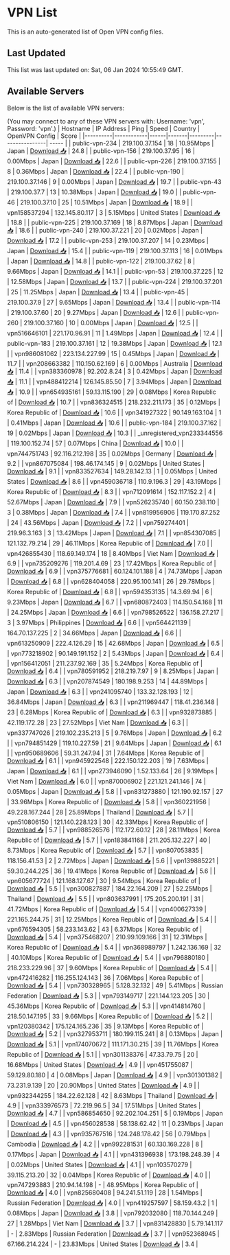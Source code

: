# VPN List

This is an auto-generated list of Open VPN config files.

## Last Updated

This list was last updated on: Sat, 06 Jan 2024 10:55:49 GMT.

## Available Servers

Below is the list of available VPN servers:

(You may connect to any of these VPN servers with: Username: 'vpn', Password: 'vpn'.)
| Hostname | IP Address | Ping | Speed | Country | OpenVPN Config | Score |
|----------|------------|------|-------|---------|----------------| ----- |
| public-vpn-234 | 219.100.37.154 | 18 | 10.95Mbps | Japan | [Download 📥](./configs/server_0_JP.ovpn) | 24.8 |
| public-vpn-156 | 219.100.37.95 | 16 | 0.00Mbps | Japan | [Download 📥](./configs/server_1_JP.ovpn) | 22.6 |
| public-vpn-226 | 219.100.37.155 | 8 | 0.36Mbps | Japan | [Download 📥](./configs/server_2_JP.ovpn) | 22.4 |
| public-vpn-190 | 219.100.37.146 | 9 | 0.00Mbps | Japan | [Download 📥](./configs/server_3_JP.ovpn) | 19.7 |
| public-vpn-43 | 219.100.37.7 | 13 | 10.38Mbps | Japan | [Download 📥](./configs/server_4_JP.ovpn) | 19.0 |
| public-vpn-46 | 219.100.37.10 | 25 | 10.51Mbps | Japan | [Download 📥](./configs/server_5_JP.ovpn) | 18.9 |
| vpn158537294 | 132.145.80.117 | 3 | 5.15Mbps | United States | [Download 📥](./configs/server_6_US.ovpn) | 18.8 |
| public-vpn-225 | 219.100.37.169 | 18 | 8.87Mbps | Japan | [Download 📥](./configs/server_7_JP.ovpn) | 18.6 |
| public-vpn-240 | 219.100.37.221 | 20 | 0.02Mbps | Japan | [Download 📥](./configs/server_8_JP.ovpn) | 17.2 |
| public-vpn-253 | 219.100.37.207 | 14 | 0.23Mbps | Japan | [Download 📥](./configs/server_9_JP.ovpn) | 15.4 |
| public-vpn-119 | 219.100.37.113 | 16 | 0.01Mbps | Japan | [Download 📥](./configs/server_10_JP.ovpn) | 14.8 |
| public-vpn-122 | 219.100.37.62 | 8 | 9.66Mbps | Japan | [Download 📥](./configs/server_11_JP.ovpn) | 14.1 |
| public-vpn-53 | 219.100.37.225 | 12 | 12.58Mbps | Japan | [Download 📥](./configs/server_12_JP.ovpn) | 13.7 |
| public-vpn-224 | 219.100.37.201 | 25 | 11.25Mbps | Japan | [Download 📥](./configs/server_13_JP.ovpn) | 13.4 |
| public-vpn-45 | 219.100.37.9 | 27 | 9.65Mbps | Japan | [Download 📥](./configs/server_14_JP.ovpn) | 13.4 |
| public-vpn-114 | 219.100.37.60 | 20 | 9.27Mbps | Japan | [Download 📥](./configs/server_15_JP.ovpn) | 12.6 |
| public-vpn-260 | 219.100.37.160 | 10 | 0.00Mbps | Japan | [Download 📥](./configs/server_16_JP.ovpn) | 12.5 |
| vpn516646101 | 221.170.96.91 | 11 | 1.49Mbps | Japan | [Download 📥](./configs/server_17_JP.ovpn) | 12.4 |
| public-vpn-183 | 219.100.37.161 | 12 | 19.38Mbps | Japan | [Download 📥](./configs/server_18_JP.ovpn) | 12.1 |
| vpn986081062 | 223.134.227.99 | 15 | 0.45Mbps | Japan | [Download 📥](./configs/server_19_JP.ovpn) | 11.7 |
| vpn208663382 | 110.150.62.169 | 6 | 0.00Mbps | Australia | [Download 📥](./configs/server_20_AU.ovpn) | 11.4 |
| vpn383360978 | 92.202.8.24 | 3 | 0.42Mbps | Japan | [Download 📥](./configs/server_21_JP.ovpn) | 11.1 |
| vpn488412214 | 126.145.85.50 | 7 | 3.94Mbps | Japan | [Download 📥](./configs/server_22_JP.ovpn) | 10.9 |
| vpn654935161 | 59.13.115.190 | 29 | 0.08Mbps | Korea Republic of | [Download 📥](./configs/server_23_KR.ovpn) | 10.7 |
| vpn836324515 | 218.232.211.173 | 35 | 0.12Mbps | Korea Republic of | [Download 📥](./configs/server_24_KR.ovpn) | 10.6 |
| vpn341927322 | 90.149.163.104 | 1 | 0.41Mbps | Japan | [Download 📥](./configs/server_25_JP.ovpn) | 10.6 |
| public-vpn-184 | 219.100.37.162 | 19 | 0.02Mbps | Japan | [Download 📥](./configs/server_26_JP.ovpn) | 10.3 |
| _unregistered_vpn233344556 | 119.100.152.74 | 57 | 0.07Mbps | China | [Download 📥](./configs/server_27_CN.ovpn) | 10.0 |
| vpn744751743 | 92.116.212.198 | 35 | 0.02Mbps | Germany | [Download 📥](./configs/server_28_DE.ovpn) | 9.2 |
| vpn867075084 | 198.46.174.145 | 9 | 0.02Mbps | United States | [Download 📥](./configs/server_29_US.ovpn) | 9.1 |
| vpn833527634 | 149.28.142.13 | 1 | 0.05Mbps | United States | [Download 📥](./configs/server_30_US.ovpn) | 8.6 |
| vpn459036718 | 110.9.196.3 | 29 | 43.19Mbps | Korea Republic of | [Download 📥](./configs/server_31_KR.ovpn) | 8.3 |
| vpn712091614 | 152.117.152.2 | 4 | 52.67Mbps | Japan | [Download 📥](./configs/server_32_JP.ovpn) | 7.9 |
| vpn526235740 | 60.150.238.110 | 3 | 0.38Mbps | Japan | [Download 📥](./configs/server_33_JP.ovpn) | 7.4 |
| vpn819956906 | 119.170.87.252 | 24 | 43.56Mbps | Japan | [Download 📥](./configs/server_34_JP.ovpn) | 7.2 |
| vpn759274401 | 219.96.3.163 | 3 | 13.42Mbps | Japan | [Download 📥](./configs/server_35_JP.ovpn) | 7.1 |
| vpn854307085 | 121.132.79.214 | 29 | 46.11Mbps | Korea Republic of | [Download 📥](./configs/server_36_KR.ovpn) | 7.0 |
| vpn426855430 | 118.69.149.174 | 18 | 8.40Mbps | Viet Nam | [Download 📥](./configs/server_37_VN.ovpn) | 6.9 |
| vpn735209276 | 119.201.4.69 | 23 | 17.42Mbps | Korea Republic of | [Download 📥](./configs/server_38_KR.ovpn) | 6.9 |
| vpn375776681 | 60.124.101.188 | 4 | 74.73Mbps | Japan | [Download 📥](./configs/server_39_JP.ovpn) | 6.8 |
| vpn628404058 | 220.95.100.141 | 26 | 29.78Mbps | Korea Republic of | [Download 📥](./configs/server_40_KR.ovpn) | 6.8 |
| vpn594353135 | 14.3.69.94 | 6 | 9.23Mbps | Japan | [Download 📥](./configs/server_41_JP.ovpn) | 6.7 |
| vpn680872403 | 114.150.54.168 | 11 | 24.25Mbps | Japan | [Download 📥](./configs/server_42_JP.ovpn) | 6.6 |
| vpn798526522 | 136.158.27.217 | 3 | 3.97Mbps | Philippines | [Download 📥](./configs/server_43_PH.ovpn) | 6.6 |
| vpn564421139 | 164.70.137.225 | 2 | 34.66Mbps | Japan | [Download 📥](./configs/server_44_JP.ovpn) | 6.6 |
| vpn613250909 | 222.4.126.29 | 15 | 42.68Mbps | Japan | [Download 📥](./configs/server_45_JP.ovpn) | 6.5 |
| vpn773218902 | 90.149.191.152 | 2 | 5.43Mbps | Japan | [Download 📥](./configs/server_46_JP.ovpn) | 6.4 |
| vpn156412051 | 211.237.92.169 | 35 | 5.24Mbps | Korea Republic of | [Download 📥](./configs/server_47_KR.ovpn) | 6.4 |
| vpn780591952 | 218.219.7.97 | 9 | 8.25Mbps | Japan | [Download 📥](./configs/server_48_JP.ovpn) | 6.3 |
| vpn207874549 | 180.198.9.253 | 14 | 44.89Mbps | Japan | [Download 📥](./configs/server_49_JP.ovpn) | 6.3 |
| vpn241095740 | 133.32.128.193 | 12 | 36.84Mbps | Japan | [Download 📥](./configs/server_50_JP.ovpn) | 6.3 |
| vpn211969447 | 118.41.236.148 | 23 | 6.28Mbps | Korea Republic of | [Download 📥](./configs/server_51_KR.ovpn) | 6.3 |
| vpn932873885 | 42.119.172.28 | 23 | 27.52Mbps | Viet Nam | [Download 📥](./configs/server_52_VN.ovpn) | 6.3 |
| vpn337747026 | 219.102.235.213 | 5 | 9.76Mbps | Japan | [Download 📥](./configs/server_53_JP.ovpn) | 6.2 |
| vpn794851429 | 119.10.227.59 | 21 | 9.64Mbps | Japan | [Download 📥](./configs/server_54_JP.ovpn) | 6.1 |
| vpn950689606 | 59.31.247.94 | 31 | 7.64Mbps | Korea Republic of | [Download 📥](./configs/server_55_KR.ovpn) | 6.1 |
| vpn945922548 | 222.150.122.203 | 19 | 7.63Mbps | Japan | [Download 📥](./configs/server_56_JP.ovpn) | 6.1 |
| vpn273946090 | 1.52.133.64 | 26 | 9.19Mbps | Viet Nam | [Download 📥](./configs/server_57_VN.ovpn) | 6.0 |
| vpn870006902 | 221.121.241.146 | 74 | 0.05Mbps | Japan | [Download 📥](./configs/server_58_JP.ovpn) | 5.8 |
| vpn831273880 | 121.190.92.157 | 27 | 33.96Mbps | Korea Republic of | [Download 📥](./configs/server_59_KR.ovpn) | 5.8 |
| vpn360221956 | 49.228.167.244 | 28 | 25.89Mbps | Thailand | [Download 📥](./configs/server_60_TH.ovpn) | 5.7 |
| vpn510806150 | 121.140.228.123 | 30 | 42.33Mbps | Korea Republic of | [Download 📥](./configs/server_61_KR.ovpn) | 5.7 |
| vpn988526576 | 112.172.60.12 | 28 | 28.11Mbps | Korea Republic of | [Download 📥](./configs/server_62_KR.ovpn) | 5.7 |
| vpn183841168 | 211.205.132.227 | 40 | 8.73Mbps | Korea Republic of | [Download 📥](./configs/server_63_KR.ovpn) | 5.7 |
| vpn807053835 | 118.156.41.53 | 2 | 2.72Mbps | Japan | [Download 📥](./configs/server_64_JP.ovpn) | 5.6 |
| vpn139885221 | 59.30.244.225 | 36 | 19.41Mbps | Korea Republic of | [Download 📥](./configs/server_65_KR.ovpn) | 5.6 |
| vpn605677724 | 121.168.127.67 | 30 | 9.54Mbps | Korea Republic of | [Download 📥](./configs/server_66_KR.ovpn) | 5.5 |
| vpn300827887 | 184.22.164.209 | 27 | 52.25Mbps | Thailand | [Download 📥](./configs/server_67_TH.ovpn) | 5.5 |
| vpn803637991 | 175.205.200.191 | 31 | 41.72Mbps | Korea Republic of | [Download 📥](./configs/server_68_KR.ovpn) | 5.4 |
| vpn400627339 | 221.165.244.75 | 31 | 12.25Mbps | Korea Republic of | [Download 📥](./configs/server_69_KR.ovpn) | 5.4 |
| vpn676594305 | 58.233.143.62 | 43 | 6.37Mbps | Korea Republic of | [Download 📥](./configs/server_70_KR.ovpn) | 5.4 |
| vpn375468207 | 210.99.109.166 | 31 | 12.31Mbps | Korea Republic of | [Download 📥](./configs/server_71_KR.ovpn) | 5.4 |
| vpn368989797 | 1.242.136.169 | 32 | 40.10Mbps | Korea Republic of | [Download 📥](./configs/server_72_KR.ovpn) | 5.4 |
| vpn796880180 | 218.233.229.96 | 37 | 9.60Mbps | Korea Republic of | [Download 📥](./configs/server_73_KR.ovpn) | 5.4 |
| vpn472416282 | 116.255.124.143 | 36 | 7.06Mbps | Korea Republic of | [Download 📥](./configs/server_74_KR.ovpn) | 5.4 |
| vpn730328965 | 5.128.32.132 | 49 | 5.41Mbps | Russian Federation | [Download 📥](./configs/server_75_RU.ovpn) | 5.3 |
| vpn793149717 | 221.144.123.205 | 30 | 45.36Mbps | Korea Republic of | [Download 📥](./configs/server_76_KR.ovpn) | 5.3 |
| vpn414814760 | 218.50.147.195 | 33 | 9.66Mbps | Korea Republic of | [Download 📥](./configs/server_77_KR.ovpn) | 5.2 |
| vpn120380342 | 175.124.165.236 | 35 | 9.13Mbps | Korea Republic of | [Download 📥](./configs/server_78_KR.ovpn) | 5.2 |
| vpn327953711 | 180.199.115.241 | 8 | 0.13Mbps | Japan | [Download 📥](./configs/server_79_JP.ovpn) | 5.1 |
| vpn174070672 | 111.171.30.215 | 39 | 11.76Mbps | Korea Republic of | [Download 📥](./configs/server_80_KR.ovpn) | 5.1 |
| vpn301138376 | 47.33.79.75 | 20 | 16.68Mbps | United States | [Download 📥](./configs/server_81_US.ovpn) | 4.9 |
| vpn451755087 | 59.129.80.180 | 4 | 0.08Mbps | Japan | [Download 📥](./configs/server_82_JP.ovpn) | 4.9 |
| vpn301301382 | 73.231.9.139 | 20 | 20.90Mbps | United States | [Download 📥](./configs/server_83_US.ovpn) | 4.9 |
| vpn932344255 | 184.22.62.128 | 42 | 8.63Mbps | Thailand | [Download 📥](./configs/server_84_TH.ovpn) | 4.9 |
| vpn333976573 | 72.219.96.5 | 34 | 17.51Mbps | United States | [Download 📥](./configs/server_85_US.ovpn) | 4.7 |
| vpn586854650 | 92.202.104.251 | 5 | 0.19Mbps | Japan | [Download 📥](./configs/server_86_JP.ovpn) | 4.5 |
| vpn456028538 | 58.138.62.42 | 11 | 0.23Mbps | Japan | [Download 📥](./configs/server_87_JP.ovpn) | 4.3 |
| vpn935767516 | 124.248.178.42 | 56 | 0.79Mbps | Cambodia | [Download 📥](./configs/server_88_KH.ovpn) | 4.2 |
| vpn992281531 | 60.130.169.228 | 8 | 0.17Mbps | Japan | [Download 📥](./configs/server_89_JP.ovpn) | 4.1 |
| vpn431396938 | 173.198.248.39 | 4 | 0.02Mbps | United States | [Download 📥](./configs/server_90_US.ovpn) | 4.1 |
| vpn103570279 | 39.115.213.20 | 32 | 0.04Mbps | Korea Republic of | [Download 📥](./configs/server_91_KR.ovpn) | 4.0 |
| vpn747293883 | 210.94.14.198 | - | 48.95Mbps | Korea Republic of | [Download 📥](./configs/server_92_KR.ovpn) | 4.0 |
| vpn825680408 | 94.241.51.119 | 28 | 1.54Mbps | Russian Federation | [Download 📥](./configs/server_93_RU.ovpn) | 4.0 |
| vpn419257597 | 58.159.43.2 | 1 | 0.08Mbps | Japan | [Download 📥](./configs/server_94_JP.ovpn) | 3.8 |
| vpn792032080 | 118.70.144.249 | 27 | 1.28Mbps | Viet Nam | [Download 📥](./configs/server_95_VN.ovpn) | 3.7 |
| vpn831428830 | 5.79.141.117 | - | 2.83Mbps | Russian Federation | [Download 📥](./configs/server_96_RU.ovpn) | 3.7 |
| vpn952368945 | 67.166.214.224 | - | 23.83Mbps | United States | [Download 📥](./configs/server_97_US.ovpn) | 3.4 |
